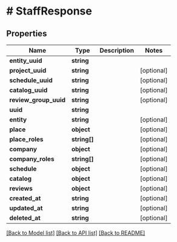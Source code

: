# # StaffResponse

## Properties

Name | Type | Description | Notes
------------ | ------------- | ------------- | -------------
**entity_uuid** | **string** |  |
**project_uuid** | **string** |  | [optional]
**schedule_uuid** | **string** |  | [optional]
**catalog_uuid** | **string** |  | [optional]
**review_group_uuid** | **string** |  | [optional]
**uuid** | **string** |  |
**entity** | **string** |  | [optional]
**place** | **object** |  | [optional]
**place_roles** | **string[]** |  | [optional]
**company** | **object** |  | [optional]
**company_roles** | **string[]** |  | [optional]
**schedule** | **object** |  | [optional]
**catalog** | **object** |  | [optional]
**reviews** | **object** |  | [optional]
**created_at** | **string** |  | [optional]
**updated_at** | **string** |  | [optional]
**deleted_at** | **string** |  | [optional]

[[Back to Model list]](../../README.md#models) [[Back to API list]](../../README.md#endpoints) [[Back to README]](../../README.md)

